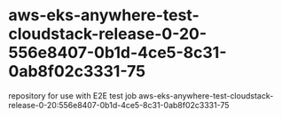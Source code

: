 # aws-eks-anywhere-test-cloudstack-release-0-20-556e8407-0b1d-4ce5-8c31-0ab8f02c3331-75
repository for use with E2E test job aws-eks-anywhere-test-cloudstack-release-0-20:556e8407-0b1d-4ce5-8c31-0ab8f02c3331-75
